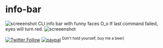 # info-bar
![screeenshot](https://user-images.githubusercontent.com/18072680/85110454-9dd40380-b21b-11ea-8c17-02f1bd7221ef.png)
CLI info bar with funny faces O_o If last command failed, eyes will turn red.
![screeenshot](https://user-images.githubusercontent.com/18072680/85110450-9ca2d680-b21b-11ea-9a9a-3b9e7f9b25b1.png)

[![Twitter Follow](https://img.shields.io/twitter/follow/Vaniacer?style=social)](https://twitter.com/Vaniacer)
[![paypal](https://img.shields.io/badge/Donate-PayPal-green.svg)](https://paypal.me/sshto?locale.x=en_US) <sup>Don't hold yourself, buy me a beer)</sup>
